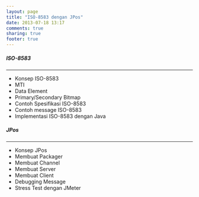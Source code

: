 ```yaml
---
layout: page
title: "ISO-8583 dengan JPos"
date: 2013-07-18 13:17
comments: true
sharing: true
footer: true
---
```


<div markdown class="pageContent">

##### ISO-8583
- - - - - - -
* Konsep ISO-8583
* MTI
* Data Element
* Primary/Secondary Bitmap
* Contoh Spesifikasi ISO-8583
* Contoh message ISO-8583
* Implementasi ISO-8583 dengan Java
	
##### JPos
- - - - - - -
* Konsep JPos
* Membuat Packager
* Membuat Channel
* Membuat Server
* Membuat Client
* Debugging Message
* Stress Test dengan JMeter

